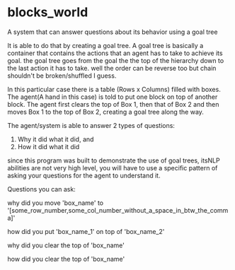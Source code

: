 # blocks_world
A system that can answer questions about its behavior using a goal tree

It is able to do that by creating a goal tree.
A goal tree is basically a container that contains the actions that an agent has to take to achieve its goal.
the goal tree goes from the goal the the top of the hierarchy down to the last action it has to take. well the order can be reverse too
but chain shouldn't be broken/shuffled I guess.

In this particular case there is a table (Rows x Columns) filled with boxes. 
The agent(A hand in this case) is told to put one block on top of another block. The agent first clears the top of Box 1, then that of Box 2 and then moves
Box 1 to the top of Box 2, creating a goal tree along the way. 

The agent/system is able to answer 2 types of questions:
1. Why it did what it did, and
2. How it did what it did

since this program was built to demonstrate the use of goal trees, itsNLP abilities are not very high level, you will have to use a
specific pattern of asking your questions for the agent to understand it.

Questions you can ask:

why did you move 'box_name' to '[some_row_number,some_col_number_without_a_space_in_btw_the_comma]'

how did you put 'box_name_1' on top of 'box_name_2'

why did you clear the top of 'box_name'

how did you clear the top of 'box_name'


